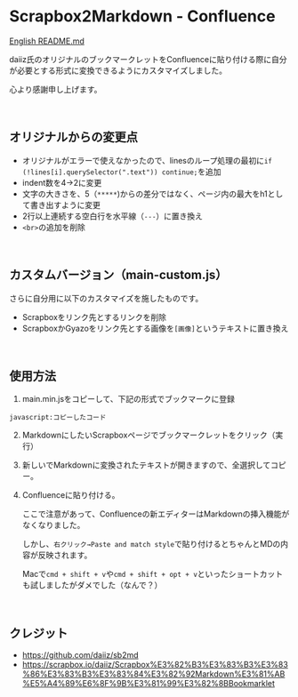 # Scrapbox2Markdown - Confluence

[English README.md](/README_jp.md)

daiiz氏のオリジナルのブックマークレットをConfluenceに貼り付ける際に自分が必要とする形式に変換できるようにカスタマイズしました。

心より感謝申し上げます。

<br>

## オリジナルからの変更点
- オリジナルがエラーで使えなかったので、linesのループ処理の最初に`if (!lines[i].querySelector(".text")) continue;`を追加
- indent数を4->2に変更
- 文字の大きさを、5（`*****`)からの差分ではなく、ページ内の最大をh1として書き出すように変更
- 2行以上連続する空白行を水平線（`---`）に置き換え
- `<br>`の追加を削除

<br>

## カスタムバージョン（main-custom.js）

さらに自分用に以下のカスタマイズを施したものです。
- Scrapboxをリンク先とするリンクを削除
- ScrapboxかGyazoをリンク先とする画像を`[画像]`というテキストに置き換え

<br>

## 使用方法

1. main.min.jsをコピーして、下記の形式でブックマークに登録

```
javascript:コピーしたコード
```

2. MarkdownにしたいScrapboxページでブックマークレットをクリック（実行）

3. 新しいでMarkdownに変換されたテキストが開きますので、全選択してコピー。

4. Confluenceに貼り付ける。

    ここで注意があって、Confluenceの新エディターはMarkdownの挿入機能がなくなりました。

    しかし、`右クリック→Paste and match style`で貼り付けるとちゃんとMDの内容が反映されます。

    Macで`cmd + shift + v`や`cmd + shift + opt + v`といったショートカットも試しましたがダメでした（なんで？）

<br>

## クレジット

- https://github.com/daiiz/sb2md
- https://scrapbox.io/daiiz/Scrapbox%E3%82%B3%E3%83%B3%E3%83%86%E3%83%B3%E3%83%84%E3%82%92Markdown%E3%81%AB%E5%A4%89%E6%8F%9B%E3%81%99%E3%82%8BBookmarklet